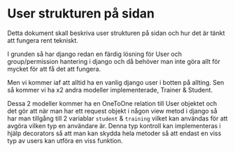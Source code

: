 # User strukturen på sidan

Detta dokument skall beskriva user strukturen på sidan och hur det är tänkt att fungera rent tekniskt.

I grunden så har django redan en färdig lösning för User och group/permission hantering i django och då behöver man inte göra allt för mycket för att få det att fungera.

Men vi kommer iaf att alltid ha en vanlig django user i botten på allting. Sen så kommer vi ha x2 andra modeller implementerade, Trainer & Student.

Dessa 2 modeller kommer ha en OneToOne relation till User objektet och det gör att när man har ett request objekt i någon view metod i django så har man tillgång till 2 variablar `student` & `training` vilket kan användas för att avgöra vilken typ en användare är. Denna typ kontroll kan implementeras i hjälp decorators så att man kan skydda hela metoder så att endast en viss typ av users kan utföra en viss funktion.
